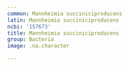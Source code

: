 ```yaml
---
common: Mannheimia succiniciproducens
latin: Mannheimia succiniciproducens
ncbi: '157673'
title: Mannheimia succiniciproducens
group: Bacteria
image: .na.character

---
```

